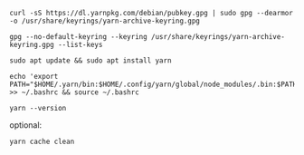 ```shell
curl -sS https://dl.yarnpkg.com/debian/pubkey.gpg | sudo gpg --dearmor -o /usr/share/keyrings/yarn-archive-keyring.gpg
```

```shell
gpg --no-default-keyring --keyring /usr/share/keyrings/yarn-archive-keyring.gpg --list-keys
```

```shell
sudo apt update && sudo apt install yarn
```

```shell
echo 'export PATH="$HOME/.yarn/bin:$HOME/.config/yarn/global/node_modules/.bin:$PATH"' >> ~/.bashrc && source ~/.bashrc
```

```shell
yarn --version
```
optional:

```shell
yarn cache clean
```
